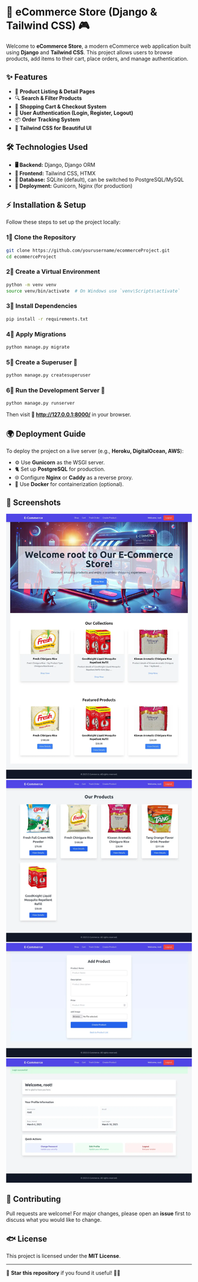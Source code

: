 # 🌟 eCommerce Store (Django & Tailwind CSS) 🎮

Welcome to **eCommerce Store**, a modern eCommerce web application built using **Django** and **Tailwind CSS**. This project allows users to browse products, add items to their cart, place orders, and manage authentication.  

## ✨ Features  

- 🛒 **Product Listing & Detail Pages**  
- 🔍 **Search & Filter Products**  
- 🎁 **Shopping Cart & Checkout System**  
- 🔑 **User Authentication (Login, Register, Logout)**  
- 📦 **Order Tracking System**  
- 🎨 **Tailwind CSS for Beautiful UI**  

## 🛠️ Technologies Used  

- **🖥️ Backend:** Django, Django ORM  
- **🎨 Frontend:** Tailwind CSS, HTMX  
- **📂 Database:** SQLite (default), can be switched to PostgreSQL/MySQL  
- **🚀 Deployment:** Gunicorn, Nginx (for production)  

## ⚡ Installation & Setup  

Follow these steps to set up the project locally:  

### 1⃣ Clone the Repository  
```sh
git clone https://github.com/yourusername/ecommerceProject.git
cd ecommerceProject
```  

### 2⃣ Create a Virtual Environment  
```sh
python -m venv venv
source venv/bin/activate  # On Windows use `venv\Scripts\activate`
```  

### 3⃣ Install Dependencies  
```sh
pip install -r requirements.txt
```  

### 4⃣ Apply Migrations  
```sh
python manage.py migrate
```  

### 5⃣ Create a Superuser 👤  
```sh
python manage.py createsuperuser
```  

### 6⃣ Run the Development Server 🚀  
```sh
python manage.py runserver
```
Then visit **🔗 http://127.0.0.1:8000/** in your browser.  

## 🌍 Deployment Guide  

To deploy the project on a live server (e.g., **Heroku, DigitalOcean, AWS**):  

- ⚙️ Use **Gunicorn** as the WSGI server.  
- 🐈️ Set up **PostgreSQL** for production.  
- 🌐 Configure **Nginx** or **Caddy** as a reverse proxy.  
- 🐳 Use **Docker** for containerization (optional).  

## 📸 Screenshots  

![🏠 Homepage Screenshot](ecommerceProject/static/img/screenshot-1.webp)  
![🎁 Product Page](ecommerceProject/static/img/screenshot-2.webp)  
![➕ Create Product](ecommerceProject/static/img/screenshot-3.webp)  
![👤 Profile Page](ecommerceProject/static/img/screenshot-4.webp)  

## 🤝 Contributing  

Pull requests are welcome! For major changes, please open an **issue** first to discuss what you would like to change.  

## 🐟 License  

This project is licensed under the **MIT License**.  

---  

🌟 **Star this repository** if you found it useful! 🚀💙

